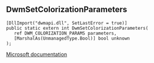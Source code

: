 ## DwmSetColorizationParameters

```
[DllImport("dwmapi.dll", SetLastError = true)]
public static extern int DwmSetColorizationParameters(
   ref DWM_COLORIZATION_PARAMS parameters,
   [MarshalAs(UnmanagedType.Bool)] bool unknown
);
```

[Microsoft documentation](TODO)
